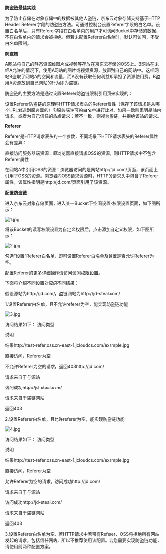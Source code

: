 **防盗链最佳实践**

为了防止存储在对象存储中的数据被其他人盗链，京东云对象存储支持基于HTTP Header Referer字段的防盗链方法。可通过控制台设置Referer字段的白名单。设置白名单后，只有Referer字段在白名单内的用户才可访问Bucket中存储的数据，不在白名单内的请求会被拒绝。但若未配置Referer白名单时，默认可访问，不受白名单限制。

**防盗链**

A网站将自己的静态资源如图片或视频等存放在京东云存储的OSS上。B网站在未经A允许的情况下，使用A网站的图片或视频资源，放置到自己的网站中。这样网站B盗取了网站A的空间和流量，而A没有获取任何利益却承担了资源使用费。B盗用A资源放到自己网站的行为即为盗链。

防盗链的主要方法是通过设置Referer防盗链限制引用页来实现的：

设置Referer防盗链的原理将HTTP请求表头的Referer属性（保存了该请求是从哪个URL发送到服务器的）和服务端许可的白名单进行比对，如果一致则表明是站内请求，或者为自己信任的站点请求；若不一致，则视为盗链，并拒绝该站的请求。

**Referer**

Referer是HTTP请求表头的一个参数，不同场景下HTTP请求表头的Referer属性会有差异：

直接访问服务器端资源：即浏览器直接请求OSS的资源，则HTTP请求中不包含Referer属性

在网站A中引用OSS的资源：浏览器访问的是网站http://jd.com/页面，该页面上引用了OSS的资源。浏览器向OSS请求资源时，HTTP的请求头中包含了Referer属性，该属性指明是http://jd.com/页面引用了该资源。

**配置防盗链**

进入京东云对象存储页面，进入某一Bucket下空间设置-权限设置页面，如下图所示：

![1.jpg](https://img1.jcloudcs.com/cms/4fc67eca-7a37-4e5e-ad50-4286cbfe769820180207173013.jpg)

将该Bucket的读写权限设置为自定义权限后，点击添加自定义权限，如下图所示：

![2.jpg](https://img1.jcloudcs.com/cms/ebfe70cb-efcd-40e1-8117-381aed66290820180207173026.jpg)

勾选“设置”Referer白名单，即可设置Referer白名单及设置是否允许Referer为空。

配置Referer的更多详细操作请访问[访问权限设置](https://www.jcloud.com/help/detail/1858/isCatalog/1)。

下面将介绍不同设置对应的不同结果：

假设源站为http://jd.com/，盗链网站为http://jd-steal.com/

1.设置Referer白名单，且不允许referer为空，能实现防盗链功能

![3.jpg](https://img1.jcloudcs.com/cms/1d685900-4664-49fb-9c23-c37fec569d2b20180207173713.jpg)

访问结果如下：
访问类型

说明

结果http://test-refer.oss.cn-east-1.jcloudcs.com/example.jpg

直接访问，Referer为空

不允许Referer为空的请求，返回403http://jd.com/

请求来自于与源站

访问成功http://jd-steal.com/

请求来自于盗链网站

返回403

2.设置Referer白名单，且允许referer为空，能实现防盗链功能

![4.jpg](https://img1.jcloudcs.com/cms/038193f7-2652-498c-8251-d2651afa641f20180207173138.jpg)

访问结果如下：
访问类型

说明

结果http://test-refer.oss.cn-east-1.jcloudcs.com/example.jpg

直接访问，Referer为空

允许Referer为空的请求，访问成功http://jd.com/

请求来自于与源站

访问成功http://jd-steal.com/

请求来自于盗链网站

返回403

3.设置Referer白名单为空，若HTTP请求中若带有Referer，OSS将拒绝所有网站发起的请求，包括信任网站，所以不推荐使用该配置。若您需要实现防盗链功能，请使用前两种配置方案。